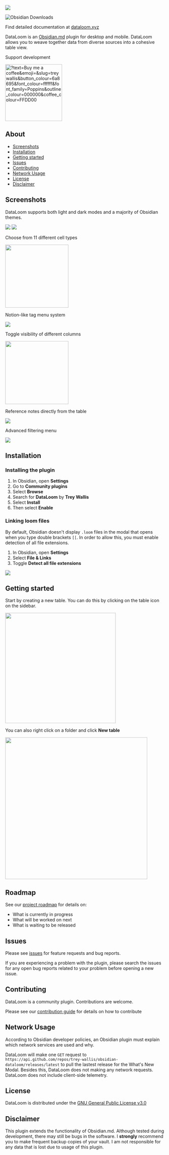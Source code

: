 ![](/docusaurus/static/img/cover.png)

![Obsidian Downloads](https://img.shields.io/badge/dynamic/json?logo=obsidian&color=%23483699&label=downloads&query=%24%5B%22notion-like-tables%22%5D.downloads&url=https%3A%2F%2Fraw.githubusercontent.com%2Fobsidianmd%2Fobsidian-releases%2Fmaster%2Fcommunity-plugin-stats.json)

Find detailed documentation at [dataloom.xyz](https://dataloom.xyz)

DataLoom is an [Obsidian.md](https://obsidian.md/) plugin for desktop and mobile. DataLoom allows you to weave together data from diverse sources into a cohesive table view.

Support development

<a href="https://buymeacoffee.com/treywallis" target="_blank" rel="noopener">
<img width="180px" src="https://img.buymeacoffee.com/button-api/?text=Buy me a coffee&amp;emoji=&amp;slug=treywallis&amp;button_colour=6a8695&amp;font_colour=ffffff&amp;font_family=Poppins&amp;outline_colour=000000&amp;coffee_colour=FFDD00" referrerpolicy="no-referrer" alt="?text=Buy me a coffee&amp;emoji=&amp;slug=treywallis&amp;button_colour=6a8695&amp;font_colour=ffffff&amp;font_family=Poppins&amp;outline_colour=000000&amp;coffee_colour=FFDD00"></a>

## About

-   [Screenshots](#screenshots)
-   [Installation](#installation)
-   [Getting started](#getting-started)
-   [Issues](#issues)
-   [Contributing](#contributing)
-   [Network Usage](#network-usage)
-   [License](#license)
-   [Disclaimer](#disclaimer)

## Screenshots

DataLoom supports both light and dark modes and a majority of Obsidian themes.

![](/docusaurus/static/img/light-mode.png)
![](/docusaurus/static/img/dark-mode.png)

Choose from 11 different cell types

<img src="./docusaurus/static/img/type-menu.png" width="200">

Notion-like tag menu system

![](/docusaurus/static/img/tag-menu.png)

Toggle visibility of different columns

<img src="./docusaurus/static/img/toggle-menu.png" width="200">

Reference notes directly from the table

![](/docusaurus/static/img/file-menu.png)

Advanced filtering menu

![](/docusaurus/static/img/filter-menu.png)

## Installation

### Installing the plugin

1. In Obsidian, open **Settings**
2. Go to **Community plugins**
3. Select **Browse**
4. Search for **DataLoom** by **Trey Wallis**
5. Select **Install**
6. Then select **Enable**

### Linking loom files

By default, Obsidian doesn't display `.loom` files in the modal that opens when you type double brackets `[[`. In order to allow this, you must enable detection of all file extensions.

1. In Obsidian, open **Settings**
2. Select **File & Links**
3. Toggle **Detect all file extensions**

![](/docusaurus/static/img/detect-all-extensions.png)

## Getting started

Start by creating a new table. You can do this by clicking on the table icon on the sidebar.

<img src="./docusaurus/static/img/new-table-sidebar.png"  width="350">

You can also right click on a folder and click **New table**

<img src="./docusaurus/static/img/new-table-folder.png" width="450">

## Roadmap

See our [project roadmap](https://github.com/users/trey-wallis/projects/2) for details on:

-   What is currently in progress
-   What will be worked on next
-   What is waiting to be released

## Issues

Please see [issues](https://github.com/trey-wallis/obsidian-dataloom/issues) for feature requests and bug reports.

If you are experiencing a problem with the plugin, please search the issues for any open bug reports related to your problem before opening a new issue.

## Contributing

DataLoom is a community plugin. Contributions are welcome.

Please see our [contribution guide](https://github.com/trey-wallis/obsidian-dataloom/blob/master/CONTRIBUTING.md) for details on how to contribute

## Network Usage

According to Obsidian developer policies, an Obsidian plugin must explain which network services are used and why.

DataLoom will make one `GET` request to `https://api.github.com/repos/trey-wallis/obsidian-dataloom/releases/latest` to pull the lastest release for the What's New Modal. Besides this, DataLoom does not making any network requests. DataLoom does not include client-side telemetry.

## License

DataLoom is distributed under the [GNU General Public License v3.0](https://github.com/trey-wallis/obsidian-dataloom/blob/master/LICENSE)

## Disclaimer

This plugin extends the functionality of Obsidian.md. Although tested during development, there may still be bugs in the software. I **strongly** recommend you to make frequent backup copies of your vault. I am not responsible for any data that is lost due to usage of this plugin.

